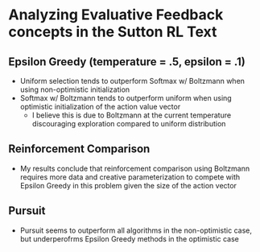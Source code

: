 # Analyzing Evaluative Feedback concepts in the Sutton RL Text

## Epsilon Greedy (temperature = .5, epsilon = .1)
* Uniform selection tends to outperform Softmax w/ Boltzmann when using non-optimistic initialization 
* Softmax w/ Boltzmann tends to outperform uniform when using optimistic initialization of the action value vector
	* I believe this is due to Boltzmann at the current temperature discouraging exploration compared to uniform distribution

## Reinforcement Comparison
* My results conclude that reinforcement comparison using Boltzmann requires more data and creative parameterization to compete with Epsilon Greedy in this problem given the size of the action vector

## Pursuit
* Pursuit seems to outperform all algorithms in the non-optimistic case, but underperofrms Epsilon Greedy methods in the optimistic case

